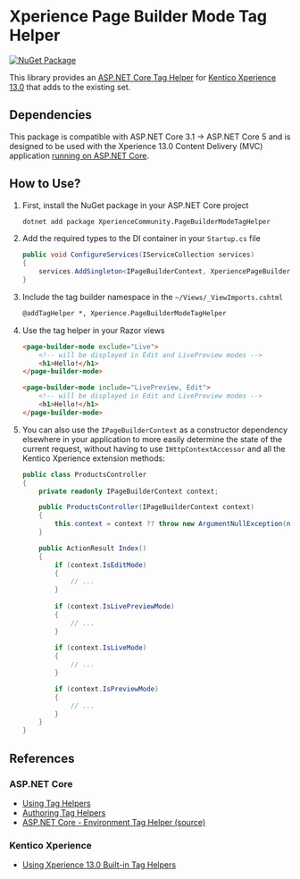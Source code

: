 # Xperience Page Builder Mode Tag Helper

[![NuGet Package](https://img.shields.io/nuget/v/XperienceCommunity.PageBuilderModeTagHelper.svg)](https://www.nuget.org/packages/XperienceCommunity.PageBuilderModeTagHelper)

This library provides an [ASP.NET Core Tag Helper](https://docs.microsoft.com/en-US/aspnet/core/mvc/views/tag-helpers/intro?view=aspnetcore-3.1) for [Kentico Xperience 13.0](https://docs.xperience.io/developing-websites/developing-xperience-applications-using-asp-net-core/reference-xperience-tag-helpers) that adds to the existing set.

## Dependencies

This package is compatible with ASP.NET Core 3.1 -> ASP.NET Core 5 and is designed to be used with the Xperience 13.0 Content Delivery (MVC) application [running on ASP.NET Core](https://docs.xperience.io/developing-websites/developing-xperience-applications-using-asp-net-core).

## How to Use?

1. First, install the NuGet package in your ASP.NET Core project

    ```bash
    dotnet add package XperienceCommunity.PageBuilderModeTagHelper
    ```

1. Add the required types to the DI container in your `Startup.cs` file

    ```csharp
    public void ConfigureServices(IServiceCollection services)
    {
        services.AddSingleton<IPageBuilderContext, XperiencePageBuilderContext>();
    }
    ```

1. Include the tag builder namespace in the `~/Views/_ViewImports.cshtml`

    ```html
    @addTagHelper *, Xperience.PageBuilderModeTagHelper
    ```

1. Use the tag helper in your Razor views

    ```html
    <page-builder-mode exclude="Live">
        <!-- will be displayed in Edit and LivePreview modes -->
        <h1>Hello!</h1>
    </page-builder-mode>

    <page-builder-mode include="LivePreview, Edit">
        <!-- will be displayed in Edit and LivePreview modes -->
        <h1>Hello!</h1>
    </page-builder-mode>
    ```

1. You can also use the `IPageBuilderContext` as a constructor dependency elsewhere in your application to more easily determine the state of the current request, without having to use `IHttpContextAccessor` and all the Kentico Xperience extension methods:

    ```csharp
    public class ProductsController
    {
        private readonly IPageBuilderContext context;

        public ProductsController(IPageBuilderContext context)
        {
            this.context = context ?? throw new ArgumentNullException(nameof(context));
        }

        public ActionResult Index()
        {
            if (context.IsEditMode)
            {
                // ...
            }
            
            if (context.IsLivePreviewMode)
            {
                // ...
            }
            
            if (context.IsLiveMode)
            {
                // ...
            }

            if (context.IsPreviewMode)
            {
                // ...
            }
        }
    }
    ```

## References

### ASP.NET Core

- [Using Tag Helpers](https://docs.microsoft.com/en-US/aspnet/core/mvc/views/tag-helpers/intro?view=aspnetcore-3.1)
- [Authoring Tag Helpers](https://docs.microsoft.com/en-us/aspnet/core/mvc/views/tag-helpers/authoring?view=aspnetcore-5.0)
- [ASP.NET Core - Environment Tag Helper (source)](https://github.com/dotnet/aspnetcore/blob/v5.0.1/src/Mvc/Mvc.TagHelpers/src/EnvironmentTagHelper.cs)

### Kentico Xperience

- [Using Xperience 13.0 Built-in Tag Helpers](https://docs.xperience.io/developing-websites/developing-xperience-applications-using-asp-net-core/reference-xperience-tag-helpers)
